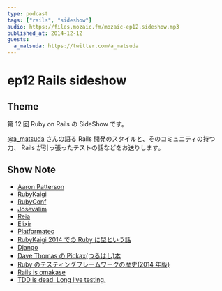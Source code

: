 ```yaml
---
type: podcast
tags: ["rails", "sideshow"]
audio: https://files.mozaic.fm/mozaic-ep12.sideshow.mp3
published_at: 2014-12-12
guests:
  a_matsuda: https://twitter.com/a_matsuda
---
```


# ep12 Rails sideshow

## Theme

第 12 回 Ruby on Rails の SideShow です。

[@a_matsuda](https://twitter.com/a_matsuda/) さんの語る Rails 開発のスタイルと、そのコミュニティの持つ力、 Rails が引っ張ったテストの話などをお送りします。

## Show Note

- [Aaron Patterson](https://twitter.com/tenderlove)
- [RubyKaigi](http://rubykaigi.org/2014)
- [RubyConf](http://rubyconf.org/)
- [Josevalim](https://github.com/josevalim)
- [Reia](http://reia-lang.org/)
- [Elixir](http://elixir-lang.org/)
- [Platformatec](http://plataformatec.com)
- [RubyKaigi 2014 での Ruby に型という話](http://rubykaigi.org/2014/presentation/S-YukihiroMatzMatsumoto)
- [Django](https://www.djangoproject.com/)
- [Dave Thomas の Pickax(つるはし)本](https://pragprog.com/book/ruby/programming-ruby)
- [Ruby のテスティングフレームワークの歴史(2014 年版)](http://www.clear-code.com/blog/2014/11/6.html)
- [Rails is omakase](http://david.heinemeierhansson.com/2012/rails-is-omakase.html)
- [TDD is dead. Long live testing.](http://david.heinemeierhansson.com/2014/tdd-is-dead-long-live-testing.html)
